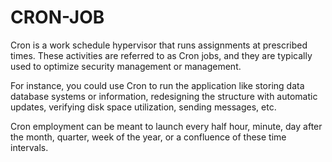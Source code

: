 # CRON-JOB

Cron is a work schedule hypervisor that runs assignments at prescribed times. These activities are referred to as Cron jobs, and they are typically used to optimize security management or management.

For instance, you could use Cron to run the application like storing data database systems or information, redesigning the structure with automatic updates, verifying disk space utilization, sending messages, etc.

Cron employment can be meant to launch every half hour, minute, day after the month, quarter, week of the year, or a confluence of these time intervals.
